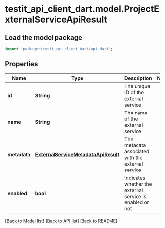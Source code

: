 # testit_api_client_dart.model.ProjectExternalServiceApiResult

## Load the model package
```dart
import 'package:testit_api_client_dart/api.dart';
```

## Properties
Name | Type | Description | Notes
------------ | ------------- | ------------- | -------------
**id** | **String** | The unique ID of the external service | 
**name** | **String** | The name of the external service | 
**metadata** | [**ExternalServiceMetadataApiResult**](ExternalServiceMetadataApiResult.md) | The metadata associated with the external service | 
**enabled** | **bool** | Indicates whether the external service is enabled or not | 

[[Back to Model list]](../README.md#documentation-for-models) [[Back to API list]](../README.md#documentation-for-api-endpoints) [[Back to README]](../README.md)


